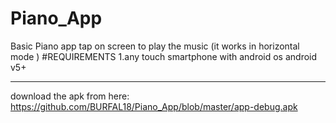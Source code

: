 # Piano_App
Basic Piano app
tap on screen to play the music
(it works in horizontal mode )
#REQUIREMENTS
1.any touch smartphone with 
android os 
android v5+
******************************************************************
download the apk from here: 
https://github.com/BURFAL18/Piano_App/blob/master/app-debug.apk

